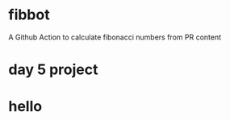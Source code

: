 # fibbot
A Github Action to calculate fibonacci numbers from PR content
 # day 5 project 



# hello 

